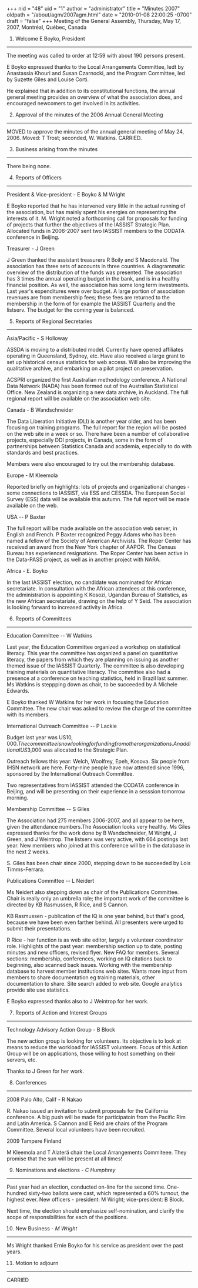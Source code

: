 +++
nid = "48"
uid = "1"
author = "administrator"
title = "Minutes 2007"
oldpath = "/about/agm/2007agm.html"
date = "2010-01-08 22:00:25 -0700"
draft = "false"
+++
Meeting of the General Assembly, Thursday, May 17, 2007, Montréal,
Québec, Canada

1. Welcome E Boyko, President
-----------------------------

The meeting was called to order at 12:59 with about 190 persons present.

E Boyko expressed thanks to the Local Arrangements Committee, ledt by
Anastassia Khouri and Susan Czarnocki, and the Program Committee, led by
Suzette Giles and Louise Corti.

He explained that in addition to its constitutional functions, the
annual general meeting provides an overview of what the association
does, and encouraged newcomers to get involved in its activities.

2. Approval of the minutes of the 2006 Annual General Meeting
-------------------------------------------------------------

MOVED to approve the minutes of the annual general meeting of May 24,
2006. Moved: T Trost; seconded, W. Watkins. CARRIED.

3. Business arising from the minutes
------------------------------------

There being none.

4. Reports of Officers
----------------------

President & Vice-president - E Boyko & M Wright

E Boyko reported that he has intervened very little in the actual
running of the association, but has mainly spent his energies on
representing the interests of it. M. Wright noted a forthcoming call for
proposals for funding of projects that further the objectives of the
IASSIST Strategic Plan. Allocated funds in 2006-2007 sent two IASSIST
members to the CODATA conference in Beijing.

Treasurer - J Green

J Green thanked the assistant treasurers R Boily and S Macdonald. The
association has three sets of accounts in three countries. A
diagrammatic overview of the distribution of the funds was presented.
The association has 3 times the annual operating budget in the bank, and
is in a healthy financial position. As well, the association has some
long term investments. Last year's expenditures were over budget. A
large portion of association revenues are from membership fees; these
fees are returned to the membership in the form of for example the
IASSIST Quarterly and the listserv. The budget for the coming year is
balanced.

5. Reports of Regional Secretaries
----------------------------------

Asia/Pacific - S Holloway

ASSDA is moving to a distributed model. Currently have opened affiliates
operating in Queensland, Sydney, etc. Have also received a large grant
to set up historical census statistics for web access. Will also be
improving the qualitative archive, and embarking on a pilot project on
preservation.

ACSPRI organized the first Australian methodology conference. A National
Data Network (NADA) has been formed out of the Australian Statistical
Office. New Zealand is organizing a new data archive, in Auckland. The
full regional report will be available on the association web site.

Canada - B Wandschneider

The Data Liberation Initiative (DLI) is another year older, and has been
focusing on training programs. The full report for the region will be
posted on the web site in a week or so. There have been a number of
collaborative projects, especially DDI projects, in Canada, some in the
form of partnerships between Statistics Canada and academia, especially
to do with standards and best practices.

Members were also encouraged to try out the membership database.

Europe - M Kleemola

Reported briefly on highlights: lots of projects and organizational
changes - some connections to IASSIST, via ESS and CESSDA. The European
Social Survey (ESS) data will be available this autumn. The full report
will be made available on the web.

USA -- P Baxter

The full report will be made available on the association web server, in
English and French. P Baxter recognized Peggy Adams who has been named a
fellow of the Society of American Archivists. The Roper Center has
received an award from the New York chapter of AAPOR. The Census Bureau
has experienced resignations. The Roper Center has been active in the
Data-PASS project, as well as in another project with NARA.

Africa - E. Boyko

In the last IASSIST election, no candidate was nominated for African
secretariate. In consultation with the African attendees at this
conference, the administration is appointing K Kosozi, Ugandan Bureau of
Statistics, as the new African secretariate, drawing on the help of Y
Seid. The association is looking forward to increased activity in
Africa.

6. Reports of Committees
------------------------

Education Committee -- W Watkins

Last year, the Education Committee organized a workshop on statistical
literacy. This year the committee has organized a panel on quantitative
literacy, the papers from which they are planning on issuing as another
themed issue of the IASSIST Quarterly. The committee is also developing
training materials on quantitative literacy. The committee also had a
presence at a conference on teaching statistics, held in Brazil last
summer. Ms Watkins is steppping down as chair, to be succeeded by A
Michele Edwards.

E Boyko thanked W Watkins for her work in focusing the Education
Committee. The new chair was asked to review the charge of the committee
with its members.

International Outreach Committee -- P Lackie

Budget last year was US$10,000. The commmittee is now looking for
funding from other organizations. An additional US$3,000 was allocated
to the Strategic Plan.

Outreach fellows this year: Welch, Woolfrey, Epeh, Kosova. Six people
from IHSN network are here. Forty-nine people have now attended since
1996, sponsored by the International Outreach Committee.

Two representatives from IASSIST attended the CODATA conference in
Beijing, and will be presenting on their experience in a sesssion
tomorrow morning.

Membership Committee -- S Giles

The Association had 275 members 2006-2007, and all appear to be here,
given the attendance numbers.The Association looks very healthy. Ms
Giles expressed thanks for the work done by B Wandschneider, M Wright, J
Green, and J Weintrop. The listserv was very active, with 664 postings
last year. New members who joined at this conference will be in the
database in the next 2 weeks.

S. Giles has been chair since 2000, stepping down to be succeeded by
Lois Timms-Ferrara.

Publications Committee -- L Neidert

Ms Neidert also stepping down as chair of the Publications Committee.
Chair is really only an umbrella role; the important work of the
committee is directed by KB Rasmussen, R Rice, and S Cannon.

KB Rasmussen - publication of the IQ is one year behind, but that's
good, because we have been even farther behind. All presenters were
urged to submit their presentations.

R Rice - her function is as web site editor, largely a volunteer
coordinator role. Highlights of the past year: membership section up to
date, posting minutes and new officers, revised flyer. New FAQ for
members. Several sections: membership, conferences, working on IQ
citations back to beginning, also scanned back issues. Working with the
membership database to harvest member institutions web sites. Wants more
input from members to share documentation eg training materials, other
documentation to share. Site search added to web site. Google analytics
provide site use statistics.

E Boyko expressed thanks also to J Weintrop for her work.

7. Reports of Action and Interest Groups
----------------------------------------

Technology Advisory Action Group - B Block

The new action group is looking for volunteers. Its objective is to look
at means to reduce the workload for IASSIST volunteers. Focus of this
Action Group will be on applications, those willing to host something on
their servers, etc.

Thanks to J Green for her work.

8. Conferences
--------------

2008 Palo Alto, Calif - R Nakao

R. Nakao issued an invitation to submit proposals for the California
conference. A big push will be made for participatoin from the Pacific
Rim and Latin America. S Cannon and E Reid are chairs of the Program
Committee. Several local volunteers have been recruited.

2009 Tampere Finland

M Kleemola and T Alaterä chair the Local Arrangements Commiteee. They
promise that the sun will be present at all times!

9. Nominations and elections - *C Humphrey*
-------------------------------------------

Past year had an election, conducted on-line for the second time.
One-hundred sixty-two ballots were cast, which represented a 60%
turnout, the highest ever. New officers - president: M Wright;
vice-president: B Block.

Next time, the election should emphasize self-nomination, and clarify
the scope of responsibilities for each of the positions.

10. New Business - *M Wright*
-----------------------------

Ms Wright thanked Ernie Boyko for his service as president over the past
years.

11. Motion to adjourn
---------------------

CARRIED
